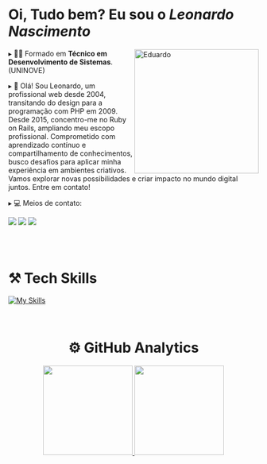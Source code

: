 <div>
  <h1 align="left">Oi, Tudo bem? Eu sou o <i>Leonardo Nascimento</i></h1>
  <div align="left">
      <img align="right" alt="Eduardo" height="250em" width="250em" src="https://i.gifer.com/origin/81/819e6ef27c2f13b211813f61ee68b201_w200.gif">
    <p> ▸ 👨‍🎓 Formado em <b>Técnico em Desenvolvimento de Sistemas</b>. (UNINOVE)</p>
    <p> ▸ 📌 Olá! Sou Leonardo, um profissional web desde 2004, transitando do design para a programação com PHP em 2009. Desde 2015, concentro-me no Ruby on Rails, ampliando meu escopo profissional. Comprometido com aprendizado contínuo e compartilhamento de conhecimentos, busco desafios para aplicar minha experiência em ambientes criativos. Vamos explorar novas possibilidades e criar impacto no mundo digital juntos. Entre em contato! </p>
    <p> ▸ 💻 Meios de contato: </p>
     <div align="left">
        <a href="https://www.instagram.com/leoh.oliveira/" target="_blank"><img src="https://img.shields.io/badge/Instagram-E4405F?style=for-the-badge&logo=instagram&logoColor=white" target="_blank"></a>
        <a href="https://www.linkedin.com/in/leonardo-oliveira-nascimento/" target="_blank"><img src="https://img.shields.io/badge/LinkedIn-0077B5?style=for-the-badge&logo=linkedin&logoColor=white" target="_blank"></a>
        <a href="mailto:contatos_leo@hotmail.com"><img src="https://img.shields.io/badge/-Outlook-%23333?style=for-the-badge&logo=mailboxdotorg&logoColor=white" target="_blank"></a>
    </div>
  </div>
</div>

<br><br>

<div>
  
  <h1 align="left"> <b> ⚒ Tech Skills </b> </h1>
  
  [![My Skills](https://skillicons.dev/icons?i=ruby,rails,php,laravel,js,typescript,wordpress,vue,react,git,github,mysql,aws,nodejs,docker,postgres,redis,ps,ai,figma,bootstrap)](https://skillicons.dev)
  
</div>

<br>

<div align="center">
  <h1> <b> ⚙️ GitHub Analytics </b> </h1>
  <a href="[https://github.com/eduufreire](https://github.com/leoholiveira)">
  <img height="180em" src="https://github-readme-stats.vercel.app/api?username=leoholiveira&show_icons=true&theme=radical&include_all_commits=true&count_private=true"/>
  <img height="180em" src="https://github-readme-stats.vercel.app/api/top-langs/?username=leoholiveira&layout=compact&langs_count=7&theme=radical"/></a>
</div>
